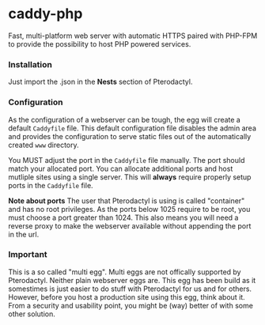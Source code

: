 # caddy-php
Fast, multi-platform web server with automatic HTTPS paired with PHP-FPM to provide the possibility to host PHP powered services.

### Installation
Just import the .json in the **Nests** section of Pterodactyl.

### Configuration
As the configuration of a webserver can be tough, the egg will create a default `Caddyfile` file.
This default configuration file disables the admin area and provides the configuration to serve static files
out of the automatically created `www` directory.

You MUST adjust the port in the `Caddyfile` file manually. The port should match your allocated port.
You can allocate additional ports and host mutliple sites using a single server. This will **always** require properly 
setup ports in the `Caddyfile` file.

**Note about ports**
The user that Pterodactyl is using is called "container" and has no root privileges. 
As the ports below 1025 require to be root, you must choose a port greater than 1024.
This also means you will need a reverse proxy to make the webserver available without appending the
port in the url.

### Important

This is a so called "multi egg". Multi eggs are not offically supported by Pterodactyl.
Neither plain webserver eggs are. This egg has been build as it somestimes is just easier to do stuff with
Pterodactyl for us and for others.
However, before you host a production site using this egg, think about it. From a security and usability point,
you might be (way) better of with some other solution.
